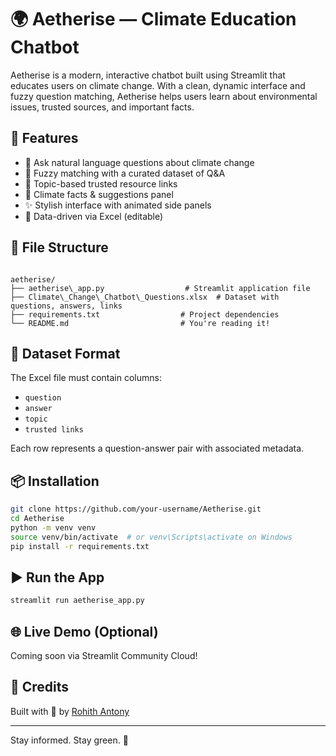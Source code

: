 # 🌍 Aetherise — Climate Education Chatbot

Aetherise is a modern, interactive chatbot built using Streamlit that educates users on climate change. With a clean, dynamic interface and fuzzy question matching, Aetherise helps users learn about environmental issues, trusted sources, and important facts.

## 🚀 Features

- 💬 Ask natural language questions about climate change
- 🎯 Fuzzy matching with a curated dataset of Q&A
- 🔗 Topic-based trusted resource links
- 🌿 Climate facts & suggestions panel
- ✨ Stylish interface with animated side panels
- 📂 Data-driven via Excel (editable)

## 📁 File Structure

```

aetherise/
├── aetherise\_app.py                  # Streamlit application file
├── Climate\_Change\_Chatbot\_Questions.xlsx  # Dataset with questions, answers, links
├── requirements.txt                  # Project dependencies
└── README.md                         # You're reading it!

````

## 🧠 Dataset Format

The Excel file must contain columns:
- `question`
- `answer`
- `topic`
- `trusted links`

Each row represents a question-answer pair with associated metadata.

## 📦 Installation

```bash
git clone https://github.com/your-username/Aetherise.git
cd Aetherise
python -m venv venv
source venv/bin/activate  # or venv\Scripts\activate on Windows
pip install -r requirements.txt
````

## ▶️ Run the App

```bash
streamlit run aetherise_app.py
```

## 🌐 Live Demo (Optional)

Coming soon via Streamlit Community Cloud!

## 🙌 Credits

Built with 💚 by [Rohith Antony](https://github.com/rohithantony)

---

Stay informed. Stay green. 🌱

```
